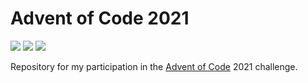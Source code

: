 # Advent of Code 2021

![](https://img.shields.io/badge/day%20📅-13-blue)
![](https://img.shields.io/badge/stars%20⭐-24-yellow)
![](https://img.shields.io/badge/days%20completed-12-red)

Repository for my participation in the [Advent of Code](https://adventofcode.com/) 2021 challenge.
